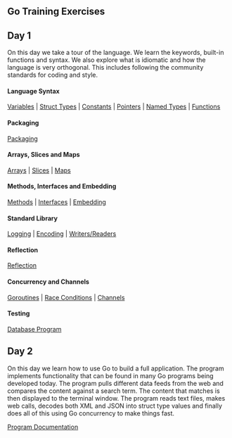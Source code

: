 ## Go Training Exercises

## Day 1

On this day we take a tour of the language. We learn the keywords, built-in functions and syntax. We also explore what is idiomatic and how the language is very orthogonal. This includes following the community standards for coding and style.

#### Language Syntax

[Variables](../01-language_syntax/01-variables/exercises/exercises.md) | 
[Struct Types](../01-language_syntax/02-struct_types/exercises/exercises.md) | 
[Constants](../01-language_syntax/03-constants/exercises/exercises.md) | 
[Pointers](../01-language_syntax/04-pointers/exercises/exercises.md) | 
[Named Types](../01-language_syntax/05-named_types/exercises/exercises.md) | 
[Functions](../01-language_syntax/06-functions/exercises/exercises.md)

#### Packaging
[Packaging](../02-packaging/exercises/exercises.md)

#### Arrays, Slices and Maps
[Arrays](../03-array_slices_maps/01-arrays/exercises/exercises.md) | 
[Slices](../03-array_slices_maps/02-slices/exercises/exercises.md) | 
[Maps](../03-array_slices_maps/03-maps/exercises/exercises.md)

#### Methods, Interfaces and Embedding
[Methods](../04-methods_interfaces_embedding/01-methods/exercises/exercises.md) | 
[Interfaces](../04-methods_interfaces_embedding/02-interfaces/exercises/exercises.md) | 
[Embedding](../04-methods_interfaces_embedding/03-embedding/exercises/exercises.md)

#### Standard Library
[Logging](../05-standard_library/01-logging/exercises/exercises.md) | 
[Encoding](../05-standard_library/02-encoding/exercises/exercises.md) | 
[Writers/Readers](../05-standard_library/03-writers_readers/exercises/exercises.md)

#### Reflection
[Reflection](../06-reflection/exercises/exercises.md)

#### Concurrency and Channels
[Goroutines](../07-concurrency_channels/01-goroutines/exercises/exercises.md) | 
[Race Conditions](../07-concurrency_channels/02-race_conditions/exercises/exercises.md) | 
[Channels](../07-concurrency_channels/03-channels/exercises/exercises.md)

#### Testing
[Database Program](../08-testing/exercises/exercises.md)

## Day 2

On this day we learn how to use Go to build a full application. The program implements functionality that can be found in many Go programs being developed today. The program pulls different data feeds from the web and compares the content against a search term. The content that matches is then displayed to the terminal window. The program reads text files, makes web calls, decodes both XML and JSON into struct type values and finally does all of this using Go concurrency to make things fast.

[Program Documentation](../go_in_action/documentation/index.md)